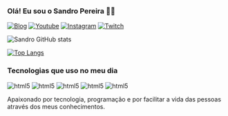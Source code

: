 ### Olá! Eu sou o Sandro Pereira ✋🏼

[![Blog](https://img.shields.io/website-up-down-green-red/http/monip.org.svg 
)](http://monip.org)
[![Youtube](https://img.shields.io/badge/YouTube-FF0000?style=for-the-badge&logo=youtube&logoColor=white 
)](http://monip.org)
[![Instagram](https://img.shields.io/badge/Instagram-E4405F?style=for-the-badge&logo=instagram&logoColor=white 
)](http://monip.org)
[![Twitch](https://img.shields.io/badge/Twitch-9146FF?style=for-the-badge&logo=twitch&logoColor=white
)](http://monip.org)

![Sandro GitHub stats](https://github-readme-stats.vercel.app/api?username=sandrodev&show_icons=true&theme=tokyonight)

[![Top Langs](https://github-readme-stats.vercel.app/api/top-langs/?username=sandrodev)](https://github.com/anuraghazra/github-readme-stats)

### Tecnologias que uso no meu dia

<div style="display:inline-block">
<img alt="html5" src="https://img.shields.io/badge/HTML-239120?style=for-the-badge&logo=html5&logoColor=white">


<img alt="html5" src="https://img.shields.io/badge/CSS3-1572B6?style=for-the-badge&logo=css3&logoColor=white">


<img alt="html5" src="https://img.shields.io/badge/PHP-777BB4?style=for-the-badge&logo=php&logoColor=white">


<img alt="html5" src="https://img.shields.io/badge/MySQL-00000F?style=for-the-badge&logo=mysql&logoColor=white">


<img alt="html5" src="https://img.shields.io/badge/MongoDB-4EA94B?style=for-the-badge&logo=mongodb&logoColor=white">


</div><br/>

Apaixonado por tecnologia, programação e por facilitar a vida das pessoas através dos meus conhecimentos.
